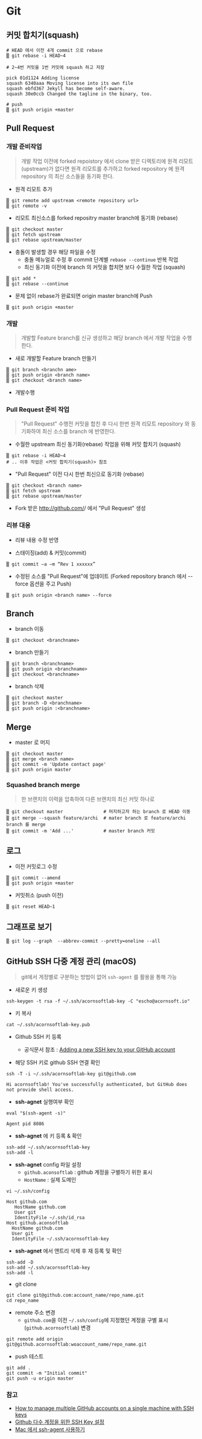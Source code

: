 # Git

## 커밋 합치기(squash)
 
~~~
# HEAD 에서 이전 4개 commit 으로 rebase
▒ git rebase -i HEAD~4

# 2~4번 커밋을 1번 커밋에 squash 하고 저장

pick 01d1124 Adding license
squash 6340aaa Moving license into its own file
squash ebfd367 Jekyll has become self-aware.
squash 30e0ccb Changed the tagline in the binary, too.

# push 
▒ git push origin +master
~~~


## Pull Request

### 개발 준비작업
> 개발 작업 이전에 forked repoistory 에서 clone 받은 디렉토리에  원격 리모트(upstream)가 없다면 원격 리모트를 추가하고 forked repository 에 원격 repository 의 최신 소스들을 동기화 한다.
 

* 원격 리모트 추가

```
▒ git remote add upstream <remote repository url>
▒ git remote -v
```

* 리모트 최신소스를 forked repositry master branch에 동기화 (rebase)
```
▒ git checkout master
▒ git fetch upstream
▒ git rebase upstream/master
```

* 충돌이 발생할 경우 해당 파일을 수정
  * 충돌 메뉴얼로 수정 후 commit 단계별 `rebase --continue` 반복 작업
  * 최신 동기화 이전에 branch 의 커밋을 합치면 보다 수월한 작업 (squash)

```
▒ git add *
▒ git rebase --continue
```

*  문제 없이 rebase가 완료되면 origin master branch에 Push
```
▒ git push origin +master
```

### 개발
> 개발할 Feature branch를 신규 생성하고 해당 branch 에서 개발 작업을 수행한다.


* 새로 개발할 Feature branch  만들기 

```
▒ git branch <branchn ame>
▒ git push origin <branch name>
▒ git checkout <branch name>
```

* 개발수행 


### Pull Request 준비 작업
> "Pull Request" 수행전 커밋을 합친 후 다시 한번 원격 리모트 repository 와 동기화하여 최신 소스를 branch 에 반영한다.


* 수월한 upstream 최신 동기화(rebase) 작업을 위해 커밋 합치기 (squash)

```
▒ git rebase -i HEAD~4
# .. 이후 작업은 <커밋 합치기(squash)> 참조
```

* "Pull Request" 이전 다시 한번 최신으로 동기화 (rebase)
 
```
▒ git checkout <branch name>
▒ git fetch upstream
▒ git rebase upstream/master
```

* Fork 받은 http://github.com/<user>/<repository name> 에서 "Pull Request" 생성

### 리뷰 대응

* 리뷰 내용 수정 반영

* 스태이징(add) & 커밋(commit)

```
▒ git commit –a –m “Rev 1 xxxxxx”                  
```

* 수정된 소스를 "Pull Request"에 업데이트 (Forked repository branch 에서 --force 옵션을 주고 Push)
```
▒ git push origin <branch name> --force 
```

## Branch


* branch 이동

```
▒ git checkout <branchname>
```

* branch  만들기
```
▒ git branch <branchname>
▒ git push origin <branchname>
▒ git checkout <branchname>
```

* branch 삭제

```
▒ git checkout master
▒ git branch -D <branchname>
▒ git push origin :<branchname>
```


## Merge

* master 로 머지

```
▒ git checkout master
▒ git merge <branch name>
▒ git commit -m 'Update contact page'
▒ git push origin master
```

### Squashed branch merge
> 한 브랜치의 이력을 압축하여 다른 브랜치의 최신 커밋 하나로

```
▒ git checkout master               # 머지하고자 하는 branch 로 HEAD 이동
▒ git merge --squash feature/archi  # mater branch 로 feature/archi branch 를 merge
▒ git commit -m 'Add ...'           # master branch 커밋
```

## 로그

* 이전 커밋로그 수정
```
▒ git commit --amend
▒ git push origin +master
```

* 커밋취소 (push 이전)
```
▒ git reset HEAD~1
```


## 그래프로 보기
```
▒ git log --graph  --abbrev-commit --pretty=oneline --all
```


## GitHub SSH 다중 계정 관리 (macOS)
>git에서 게정별로 구분하는 방법이 없어 `ssh-agent` 를 활용을 통해 가능


* 새로운 키 생성
```
ssh-keygen -t rsa -f ~/.ssh/acornsoftlab-key -C "escho@acornsoft.io"
```

* 키 복사
```
cat ~/.ssh/acornsoftlab-key.pub 
```

* Github SSH 키 등록
  * 공식문서  참조 : [Adding a new SSH key to your GitHub account](https://help.github.com/en/github/authenticating-to-github/adding-a-new-ssh-key-to-your-github-account)

* 해당 SSH 키로 github SSH 연결 확인

```
ssh -T -i ~/.ssh/acornsoftlab-key git@github.com

Hi acornsoftlab! You've successfully authenticated, but GitHub does not provide shell access.
```

* **ssh-agnet** 실행여부 확인 

```
eval "$(ssh-agent -s)"

Agent pid 8086
```

* **ssh-agnet** 에 키 등록 & 확인

```
ssh-add ~/.ssh/acornsoftlab-key
ssh-add -l
```

* **ssh-agnet** config 파일 설정
  * `github.aconsoftlab` : github 계정을 구별하기 위한 표시
  * `HostName` : 실제 도메인

```
vi ~/.ssh/config
```

```
Host github.com
   HostName github.com
   User git
   IdentityFile ~/.ssh/id_rsa
Host github.aconsoftlab
  HostName github.com
  User git
  IdentityFile ~/.ssh/acornsoftlab-key
```

* **ssh-agnet** 에서 앤트리 삭제 후 재 등록 및  확인

```
ssh-add -D 
ssh-add ~/.ssh/acornsoftlab-key
ssh-add -l
```

* git clone

```
git clone git@github.com:account_name/repo_name.git
cd repo_name
```

* remote 주소 변경 
  * `github.com`을 이전 `~/.ssh/config`에 지정했던  계정을 구별 표시(`github.acornsoftlab`) 변경
```
git remote add origin git@github.acornsoftlab:woaccount_name/repo_name.git 
```

* push 테스트

```
git add .
git commit -m "Initial commit"
git push -u origin master
```

### 참고
* [How to manage multiple GitHub accounts on a single machine with SSH keys](https://www.freecodecamp.org/news/manage-multiple-github-accounts-the-ssh-way-2dadc30ccaca/)
* [Github 다수 계정을 위한 SSH Key 설정](https://mygumi.tistory.com/96)
* [Mac 에서 ssh-agent 사용하기](https://blog.munilive.com/using-ssh-agent-on-mac-os/)
